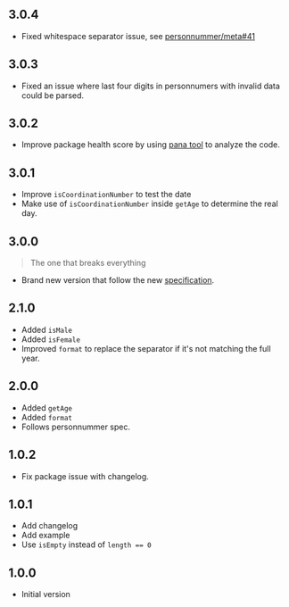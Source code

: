 ## 3.0.4

- Fixed whitespace separator issue, see [personnummer/meta#41](https://github.com/personnummer/meta/issues/41)

## 3.0.3

- Fixed an issue where last four digits in personnumers with invalid data could be parsed.

## 3.0.2

- Improve package health score by using [pana tool](https://github.com/dart-lang/pana) to analyze the code.

## 3.0.1

- Improve `isCoordinationNumber` to test the date
- Make use of `isCoordinationNumber` inside `getAge` to determine the real day.

## 3.0.0

> The one that breaks everything

- Brand new version that follow the new [specification](https://github.com/personnummer/meta#package-specification-v3).

## 2.1.0

- Added `isMale`
- Added `isFemale`
- Improved `format` to replace the separator if it's not matching the full year.

## 2.0.0

- Added `getAge`
- Added `format`
- Follows personnummer spec.

## 1.0.2

- Fix package issue with changelog.

## 1.0.1

- Add changelog
- Add example
- Use `isEmpty` instead of `length == 0`

## 1.0.0

- Initial version

